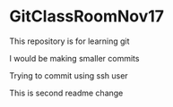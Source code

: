 # GitClassRoomNov17
This repository is for learning git

I would be making smaller commits

Trying to commit using ssh user

This is second readme change
